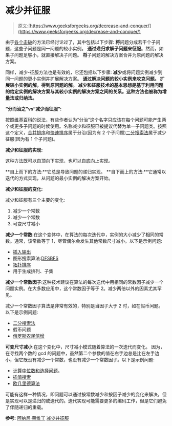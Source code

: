 # 减少并征服

> 原文:[https://www.geeksforgeeks.org/decrease-and-conquer/](https://www.geeksforgeeks.org/decrease-and-conquer/)

由于[各个击破](https://www.geeksforgeeks.org/divide-and-conquer-introduction/)的方法已经讨论过了，其中包括以下步骤:
**将**问题分成若干个子问题，这些子问题是同一问题的较小实例。
**通过递归求解子问题来征服**。然而，如果子问题足够小，就直接解决子问题。
**将**子问题的解决方案合并为原问题的解决方案。

同样，减少-征服方法也是有效的，它还包括以下步骤:
**减少**或将问题实例减少到同一问题的更小实例并扩展解决方案。
**通过解决问题的较小实例来攻克问题。
**扩展较小实例的**解，得到原问题的解。
减少和征服技术的基本思想是基于利用问题的给定实例的解决方案与其较小实例的解决方案之间的关系。这种方法也被称为增量法或归纳法。**

**“分而治之”vs“减少而征服”:**

按照[维基百科](https://en.wikipedia.org/wiki/Divide_and_conquer_algorithm#Divide_and_conquer)的说法，有些作者认为“分治”这个名字只应该在每个问题可能产生两个或更多子问题的时候使用。名称减少和征服已被提议代替为单一子问题类。按照这个定义，[合并排序](https://www.geeksforgeeks.org/merge-sort/)和[快速排序](https://www.geeksforgeeks.org/quick-sort/)属于分治(因为有 2 个子问题)[二分搜索法](https://www.geeksforgeeks.org/binary-search/)属于减少征服(因为有 1 个子问题)。

**减少和征服的实现:**

这种方法既可以自顶向下实现，也可以自底向上实现。

**自上而下的方法:**它总是导致问题的递归实现。
**自下而上的方法:**它通常以迭代的方式实现，从问题的最小实例的解决方案开始。

**减少和征服的变化:**

减少和征服有三个主要的变化:

1.  减少一个常数
2.  减少一个常数
3.  可变尺寸减小

**减少一个常数**:在这个变体中，在算法的每次迭代中，实例的大小减少了相同的常数。通常，该常数等于 1，尽管偶尔会发生其他常数尺寸减小。以下是示例问题:

*   [插入输出](https://www.geeksforgeeks.org/insertion-sort/)
*   图形搜索算法:[DFS](https://www.geeksforgeeks.org/depth-first-traversal-for-a-graph/)[BFS](https://www.geeksforgeeks.org/breadth-first-traversal-for-a-graph/)
*   [拓扑排序](https://www.geeksforgeeks.org/topological-sorting/)
*   用于生成排列、子集

**减少一个常数因子**:这种技术建议在算法的每次迭代中用相同的常数因子减少一个问题实例。在大多数应用中，这个常数因子等于 2。减少两倍以外的因素尤其罕见。

减少一个常数因子算法是非常有效的，特别是当因子大于 2 时，如在假币问题。以下是示例问题:

*   [二分搜索法](https://www.geeksforgeeks.org/binary-search/)
*   假币问题
*   [俄罗斯农民倍增](https://www.geeksforgeeks.org/russian-peasant-multiply-two-numbers-using-bitwise-operators/)

**可变尺寸减小**:在这个变化中，尺寸减小模式随着算法的一次迭代而变化。
因为，在寻找两个数的 gcd 的问题中，虽然第二个参数的值在右手边总是比在左手边小，但它既没有减少一个常数，也没有减少一个常数因子。以下是示例问题:

*   [计算中位数和选择问题](https://www.geeksforgeeks.org/kth-smallestlargest-element-unsorted-array-set-3-worst-case-linear-time/)。
*   [插值搜索](https://www.geeksforgeeks.org/interpolation-search/)
*   [欧几里德算法](https://www.geeksforgeeks.org/euclidean-algorithms-basic-and-extended/)

可能有这样一种情况，即问题可以通过按常数减少和按因子减少的变化来解决，但是实现可以是递归的或迭代的。迭代实现可能需要更多的编码工作，但是它们避免了伴随递归的重载。

**参考:**
[阿纳尼·莱维丁](https://www.amazon.in/Introduction-Design-Analysis-Algorithms-Levitin/dp/0132316811)
[减少并征服](http://faculty.simpson.edu/lydia.sinapova/www/cmsc250/LN250_Levitin/L07-DecreaseConquer.htm#intro)